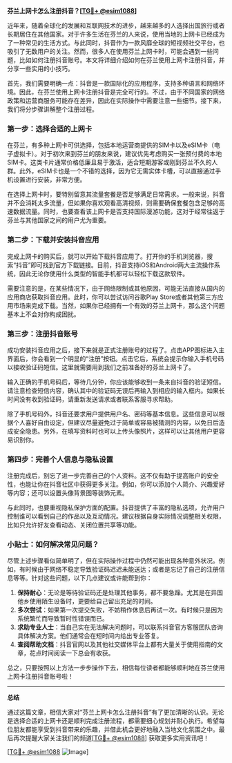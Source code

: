 **芬兰上网卡怎么注册抖音？[[TG💪+ @esim1088](https://t.me/s/esim1088)]**

近年来，随着全球化的发展和互联网技术的进步，越来越多的人选择出国旅行或者长期居住在其他国家。对于许多生活在芬兰的人来说，使用当地的上网卡已经成为了一种常见的生活方式。与此同时，抖音作为一款风靡全球的短视频社交平台，也吸引了无数用户的关注。然而，很多人在使用芬兰上网卡时，可能会遇到一些问题，比如如何注册抖音账号。本文将详细介绍如何在芬兰使用上网卡注册抖音，并分享一些实用的小技巧。

首先，我们需要明确一点：抖音是一款国际化的应用程序，支持多种语言和网络环境。因此，在芬兰使用上网卡注册抖音是完全可行的。不过，由于不同国家的网络政策和运营商服务可能存在差异，因此在实际操作中需要注意一些细节。接下来，我们将分步骤讲解整个注册过程。

### 第一步：选择合适的上网卡

在芬兰，有多种上网卡可供选择，包括本地运营商提供的SIM卡以及eSIM卡（电子虚拟卡）。对于初次来到芬兰的朋友来说，建议优先考虑购买一张预付费的本地SIM卡。这类卡片通常价格低廉且易于激活，适合短期游客或刚到芬兰不久的人群。此外，eSIM卡也是一个不错的选择，因为它无需实体卡槽，可以直接通过手机设置进行安装，非常方便。

在选择上网卡时，要特别留意其流量套餐是否足够满足日常需求。一般来说，抖音并不会消耗太多流量，但如果你喜欢观看高清视频，则需要确保套餐包含足够的高速数据流量。同时，也要查看该上网卡是否支持国际漫游功能，这对于经常往返于芬兰与其他国家之间的用户尤为重要。

### 第二步：下载并安装抖音应用

完成上网卡的购买后，就可以开始下载抖音应用了。打开你的手机浏览器，搜索“抖音”即可找到官方下载链接。目前，抖音支持iOS和Android两大主流操作系统，因此无论你使用什么类型的智能手机都可以轻松下载这款软件。

需要注意的是，在某些情况下，由于网络限制或其他原因，可能无法直接从国内的应用商店获取抖音应用。此时，你可以尝试访问谷歌Play Store或者其他第三方应用市场来完成下载。当然，如果你已经拥有一个有效的芬兰上网卡，那么这个问题基本上不会对你构成困扰。

### 第三步：注册抖音账号

成功安装抖音应用之后，接下来就是正式注册账号的过程了。点击APP图标进入主界面后，你会看到一个明显的“注册”按钮。点击它后，系统会提示你输入手机号码以接收验证码短信。这里就需要用到我们之前准备好的芬兰上网卡了。

输入正确的手机号码后，等待几分钟，你应该能够收到一条来自抖音的验证短信。请注意检查短信内容，确认其中的验证码无误后再输入到相应的输入框内。如果长时间没有收到验证码，请重新发送请求或者联系客服寻求帮助。

除了手机号码外，抖音还要求用户提供用户名、密码等基本信息。这些信息可以根据个人喜好自由设定，但建议尽量避免过于简单或容易被猜测的内容，以免日后造成安全隐患。另外，在填写资料时也可以上传头像照片，这样可以让其他用户更容易识别你。

### 第四步：完善个人信息与隐私设置

注册完成后，别忘了进一步完善自己的个人资料。这不仅有助于提高账户的安全性，也能让你在抖音社区中获得更多关注。例如，你可以添加个人简介、兴趣爱好等内容；还可以设置头像背景图等装饰元素。

与此同时，也要重视隐私保护方面的配置。抖音提供了丰富的隐私选项，允许用户控制谁可以看到自己的作品以及互动情况。建议根据自身实际情况调整相关权限，比如只允许好友查看动态、关闭位置共享等功能。

### 小贴士：如何解决常见问题？

尽管上述步骤看似简单明了，但在实际操作过程中仍然可能出现各种意外状况。例如，有时候由于网络不稳定导致验证码迟迟未能送达；或者是忘记了自己的注册信息等等。针对这些问题，以下几点建议或许能帮到你：

1. **保持耐心**：无论是等待验证码还是处理其他事务，都不要急躁。尤其是在异国他乡使用陌生设备时，更要给自己留出充足的时间。
2. **多次尝试**：如果第一次提交失败，不妨稍作休息后再试一次。有时候只是因为系统繁忙而导致暂时性错误而已。
3. **求助专业人士**：当自己实在无法解决问题时，可以联系抖音官方客服团队咨询具体解决方案。他们通常会在短时间内给出专业答复。
4. **查阅帮助文档**：抖音官网以及其他社交媒体平台上都有大量关于使用指南的文章，花点时间阅读一下总会有收获。

总之，只要按照以上方法一步步操作下去，相信每位读者都能够顺利地在芬兰使用上网卡注册抖音账号啦！

---

**总结**

通过这篇文章，相信大家对“芬兰上网卡怎么注册抖音”有了更加清晰的认识。无论是选择合适的上网卡还是顺利完成注册流程，都需要细心规划并耐心执行。希望每位朋友都能享受到抖音带来的乐趣，并借此机会更好地融入当地文化氛围之中。最后再次提醒大家关注我们的频道[[TG💪+ @esim1088](https://t.me/s/esim1088)] 获取更多实用资讯吧！

[[TG💪+ @esim1088](https://t.me/s/esim1088) ![Image](https://i.postimg.cc/4NQfJmqS/Snipaste-2025-05-13-00-14-12.png)]